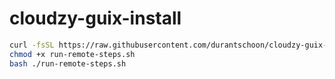 # cloudzy-guix-install

```bash
curl -fsSL https://raw.githubusercontent.com/durantschoon/cloudzy-guix-install/main/run-remote-steps.sh -o run-remote-steps.sh
chmod +x run-remote-steps.sh
bash ./run-remote-steps.sh
```
